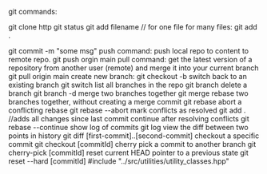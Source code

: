 git commands:

git clone http
git status
git add filename   // for one file
for many files: git add .

git commit -m "some msg"
push command:
push local repo to content to remote repo.
git push orgin main
pull command:
get the latest version of a repository from another user (remote) and merge it into your current branch
git pull origin main
create new branch:
git checkout -b <new-branch-name>
switch back to an existing branch
git switch <BranchName>
list all branches in the repo
git branch
delete a branch
git branch -d <BranchName>
merge two branches together
git merge <BranchName>
rebase two branches together, without creating a merge commit
git rebase <BranchName>
abort a conflicting rebase
git rebase --abort
mark conflicts as resolved
git add .    //adds all changes since last commit
continue after resolving conflicts
git rebase --continue
show log of commits
git log
view the diff between two points in history
git diff [first-commit]..[second-commit]
checkout a specific commit
git checkout [commitId]
cherry pick a commit to another branch
git cherry-pick [commitId]
reset current HEAD pointer to a previous state
git reset --hard [commitId]</s>
#include "../src/utilities/utility_classes.hpp"

